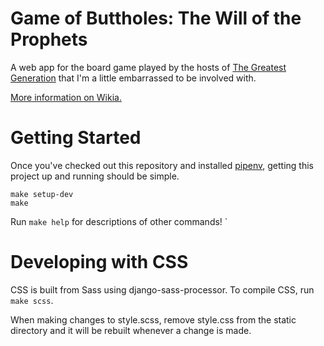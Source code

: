 # Game of Buttholes: The Will of the Prophets

A web app for the board game played by the hosts of [The Greatest Generation](http://gagh.biz) that I'm a little embarrassed to be involved with.

[More information on Wikia.](http://greatestgen.wikia.com/wiki/DS9_Board_Game_(Game_of_Buttholes))


# Getting Started

Once you've checked out this repository and installed [pipenv](http://pipenv.readthedocs.io), getting this project up and running should be simple.

```
make setup-dev
make
```

Run `make help` for descriptions of other commands!
`

# Developing with CSS

CSS is built from Sass using django-sass-processor. To compile CSS, run `make scss`.

When making changes to style.scss, remove style.css from the static directory and it will be rebuilt whenever a change is made.
